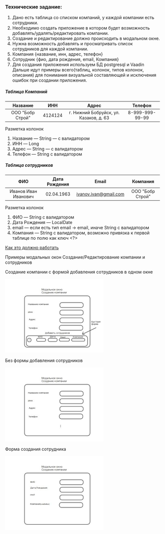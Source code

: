 ### Технические задание:
1. Дано есть таблица со списком компаний, у каждой компании есть сотрудники.
2. Необходимо создать приложение в котором будет возможность добавлять/удалять/редактировать компании.
3. Создание и редактирование должно происходить в модальном окне.
4. Нужна возможность добавлять и просматривать список сотрудников для каждой компании.
5. Компания {название, инн, адрес, телефон}
6. Сотрудник {фио, дата рождения, email, Компания}
7. Для создания приложения используем БД postgresql и Vaadin
Дальше идут примеры всего(таблиц, колонок, типов колонок, описания) для понимания визуальной составляющей и исключения ошибок при создании приложения.

##### Таблица Компаний

| Название      | ИНН           | Адрес         | Телефон       |
|:-------------:|:-------------:|:-------------:|:-------------:|
| ООО "Бобр Строй"| 4124124     | г. Нижний Бобруйск, ул. Казаков, д. 63 | 8-999-999-99-99 |

Разметка колонок
1. Название — String — с валидатором
2. ИНН — Long 
3. Адрес — String — с валидатором
4. Телефон — String с валидатором

##### Таблица сотрудников

| ФИО      | Дата Рождения           | Email         | Компания       |
|:-------------:|:-------------:|:-------------:|:-------------:|
| Иванов Иван Иванович| 02.04.1963     | ivanov.ivan@gmail.com | ООО "Бобр Строй" |

Разметка колонок
1. ФИО — String с валидатором
2. Дата Рождения — LocalDate
3. email — если есть тип email → email, иначе String с валидатором
4. Компания — String с валидатором, возможно привязка к первой таблице по полю как ключ <?>


[Как это должно работать](docs/HowMustWorks.md)


Примеры модальных окон
Создание/Редактирование компании и сотрудников

Создание компании с формой добавления сотрудников в одном окне

![](./docs/images/createCompany.jpg  "Create Company with Quick Co-Workers adds")

Без формы добавления сотрудников 

![](./docs/images/createCompany_withoutQuickForm.jpg  "Create Company with Quick Co-Workers adds")

Форма создания сотрудника

![](./docs/images/createCoworker.jpg  "Create Company with Quick Co-Workers adds")